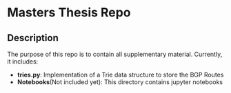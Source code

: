 # Masters Thesis Repo

## Description
The purpose of this repo is to contain all supplementary material. Currently, it includes:

- **tries.py**: Implementation of a Trie data structure to store the BGP Routes
- **Notebooks**(Not included yet): This directory contains jupyter notebooks